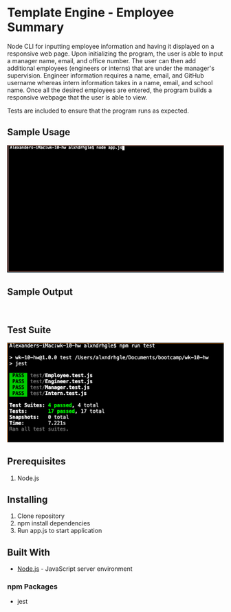 # Template Engine - Employee Summary

Node CLI for inputting employee information and having it displayed on a responsive web page. Upon initializing the program, the user is able to input a manager name, email, and office number. The user can then add additional employees (engineers or interns) that are under the manager's supervision. Engineer information requires a name, email, and GitHub username whereas intern information takes in a name, email, and school name. Once all the desired employees are entered, the program builds a responsive webpage that the user is able to view.

Tests are included to ensure that the program runs as expected.




## Sample Usage
![](sample-usage.gif)

## Sample Output
![]()

## Test Suite
![](test-suite.png)

## Prerequisites

1. Node.js

## Installing

1. Clone repository
2. npm install dependencies
3. Run app.js to start application

## Built With

- [Node.js](https://nodejs.org/en/) - JavaScript server environment

### npm Packages

- jest
